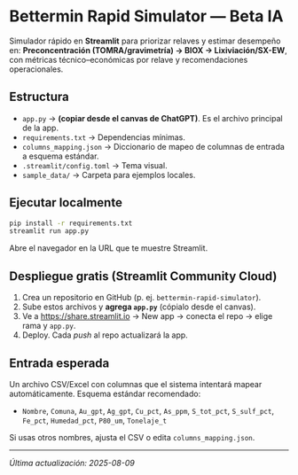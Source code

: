 # Bettermin Rapid Simulator — Beta IA

Simulador rápido en **Streamlit** para priorizar relaves y estimar desempeño en:
**Preconcentración (TOMRA/gravimetría) → BIOX → Lixiviación/SX-EW**, con métricas
técnico–económicas por relave y recomendaciones operacionales.

## Estructura
- `app.py` → **(copiar desde el canvas de ChatGPT)**. Es el archivo principal de la app.
- `requirements.txt` → Dependencias mínimas.
- `columns_mapping.json` → Diccionario de mapeo de columnas de entrada a esquema estándar.
- `.streamlit/config.toml` → Tema visual.
- `sample_data/` → Carpeta para ejemplos locales.

## Ejecutar localmente
```bash
pip install -r requirements.txt
streamlit run app.py
```

Abre el navegador en la URL que te muestre Streamlit.

## Despliegue gratis (Streamlit Community Cloud)
1. Crea un repositorio en GitHub (p. ej. `bettermin-rapid-simulator`).
2. Sube estos archivos y **agrega `app.py`** (cópialo desde el canvas).
3. Ve a https://share.streamlit.io → New app → conecta el repo → elige rama y `app.py`.
4. Deploy. Cada *push* al repo actualizará la app.

## Entrada esperada
Un archivo CSV/Excel con columnas que el sistema intentará mapear
automáticamente. Esquema estándar recomendado:
- `Nombre`, `Comuna`, `Au_gpt`, `Ag_gpt`, `Cu_pct`, `As_ppm`, `S_tot_pct`, `S_sulf_pct`, `Fe_pct`, `Humedad_pct`, `P80_um`, `Tonelaje_t`

Si usas otros nombres, ajusta el CSV o edita `columns_mapping.json`.

---
_Última actualización: 2025-08-09_
